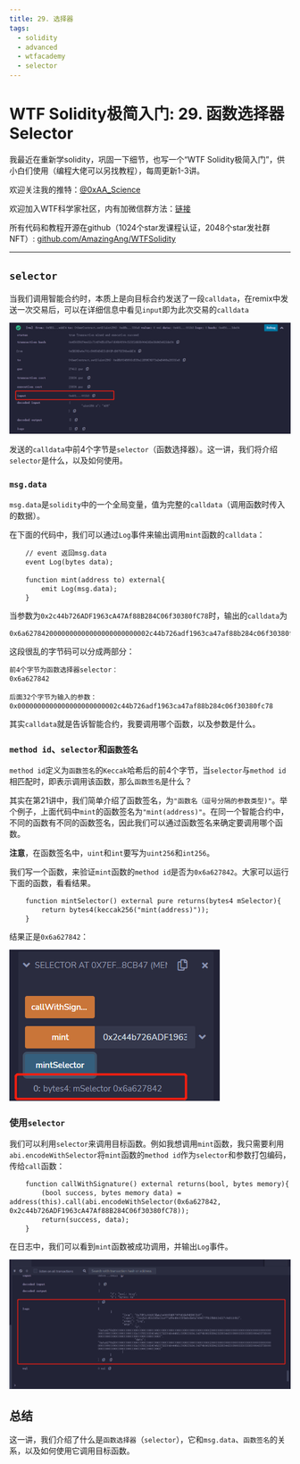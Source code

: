 ```yaml
---
title: 29. 选择器
tags:
  - solidity
  - advanced
  - wtfacademy
  - selector
---
```


# WTF Solidity极简入门: 29. 函数选择器Selector

我最近在重新学solidity，巩固一下细节，也写一个“WTF Solidity极简入门”，供小白们使用（编程大佬可以另找教程），每周更新1-3讲。

欢迎关注我的推特：[@0xAA_Science](https://twitter.com/0xAA_Science)

欢迎加入WTF科学家社区，内有加微信群方法：[链接](https://discord.gg/5akcruXrsk)

所有代码和教程开源在github（1024个star发课程认证，2048个star发社群NFT）: [github.com/AmazingAng/WTFSolidity](https://github.com/AmazingAng/WTFSolidity)

-----


## `selector`
当我们调用智能合约时，本质上是向目标合约发送了一段`calldata`，在remix中发送一次交易后，可以在详细信息中看见`input`即为此次交易的`calldata`

![tx input in remix](./img/29-1.png)

发送的`calldata`中前4个字节是`selector`（函数选择器）。这一讲，我们将介绍`selector`是什么，以及如何使用。

### `msg.data`
`msg.data`是`solidity`中的一个全局变量，值为完整的`calldata`（调用函数时传入的数据）。

在下面的代码中，我们可以通过`Log`事件来输出调用`mint`函数的`calldata`：
```solidity
    // event 返回msg.data
    event Log(bytes data);

    function mint(address to) external{
        emit Log(msg.data);
    }
```
当参数为`0x2c44b726ADF1963cA47Af88B284C06f30380fC78`时，输出的`calldata`为
```
0x6a6278420000000000000000000000002c44b726adf1963ca47af88b284c06f30380fc78
```
这段很乱的字节码可以分成两部分：
```
前4个字节为函数选择器selector：
0x6a627842

后面32个字节为输入的参数：
0x0000000000000000000000002c44b726adf1963ca47af88b284c06f30380fc78
```
其实`calldata`就是告诉智能合约，我要调用哪个函数，以及参数是什么。

### `method id`、`selector`和`函数签名`
`method id`定义为`函数签名`的`Keccak`哈希后的前4个字节，当`selector`与`method id`相匹配时，即表示调用该函数，那么`函数签名`是什么？

其实在第21讲中，我们简单介绍了函数签名，为`"函数名（逗号分隔的参数类型)"`。举个例子，上面代码中`mint`的函数签名为`"mint(address)"`。在同一个智能合约中，不同的函数有不同的函数签名，因此我们可以通过函数签名来确定要调用哪个函数。

**注意**，在函数签名中，`uint`和`int`要写为`uint256`和`int256`。

我们写一个函数，来验证`mint`函数的`method id`是否为`0x6a627842`。大家可以运行下面的函数，看看结果。
```solidity
    function mintSelector() external pure returns(bytes4 mSelector){
        return bytes4(keccak256("mint(address)"));
    }
```

结果正是`0x6a627842`：

![method id in remix](./img/29-2.png)

### 使用`selector`
我们可以利用`selector`来调用目标函数。例如我想调用`mint`函数，我只需要利用`abi.encodeWithSelector`将`mint`函数的`method id`作为`selector`和参数打包编码，传给`call`函数：

```solidity
    function callWithSignature() external returns(bool, bytes memory){
        (bool success, bytes memory data) = address(this).call(abi.encodeWithSelector(0x6a627842, 0x2c44b726ADF1963cA47Af88B284C06f30380fC78));
        return(success, data);
    }
```

在日志中，我们可以看到`mint`函数被成功调用，并输出`Log`事件。

![logs in remix](./img/29-3.png)

## 总结
这一讲，我们介绍了什么是`函数选择器`（`selector`），它和`msg.data`、`函数签名`的关系，以及如何使用它调用目标函数。
